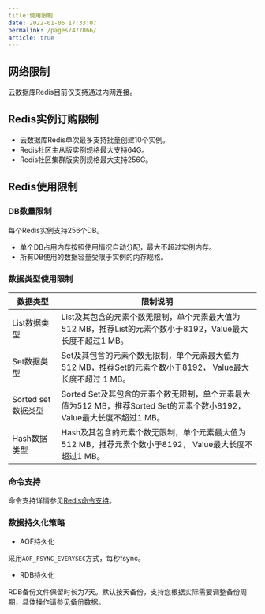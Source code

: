 ```yaml
---
title:使用限制
date: 2022-01-06 17:33:07
permalink: /pages/477066/
article: true
---
```


## 网络限制

云数据库Redis目前仅支持通过内网连接。

## Redis实例订购限制

- 云数据库Redis单次最多支持批量创建10个实例。
- Redis社区主从版实例规格最大支持64G。
- Redis社区集群版实例规格最大支持256G。

## Redis使用限制

### DB数量限制

每个Redis实例支持256个DB。

- 单个DB占用内存按照使用情况自动分配，最大不超过实例内存。
- 所有DB使用的数据容量受限于实例的内存规格。

### 数据类型使用限制

| 数据类型           | 限制说明                                                     |
| ------------------ | ------------------------------------------------------------ |
| List数据类型       | List及其包含的元素个数无限制，单个元素最大值为512 MB，推荐List的元素个数小于8192，Value最大长度不超过1 MB。 |
| Set数据类型        | Set及其包含的元素个数无限制，单个元素最大值为512 MB，推荐Set的元素个数小于8192， Value最大长度不超过 1 MB。 |
| Sorted set数据类型 | Sorted Set及其包含的元素个数无限制，单个元素最大值为512 MB，推荐Sorted Set的元素个数小8192，Value最大长度不超过1 MB。 |
| Hash数据类型       | Hash及其包含的元素个数无限制，单个元素最大值为512 MB，推荐元素个数小于8192， Value最大长度不超过1 MB。 |

### 命令支持

命令支持详情参见[Redis命令支持](./../02.产品简介/04.命令支持/00.命令兼容性.md)。

### 数据持久化策略

- AOF持久化

采用`AOF_FSYNC_EVERYSEC`方式，每秒fsync。

- RDB持久化

RDB备份文件保留时长为7天。默认按天备份，支持您根据实际需要调整备份周期，具体操作请参见[备份数据](./../05.操作指南/05.备份与恢复/00.备份数据.md)。

